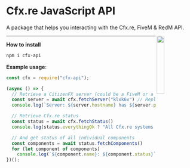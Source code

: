 # Cfx.re JavaScript API

A package that helps you interacting with the Cfx.re, FiveM & RedM API.

<img align="right" src="https://user-images.githubusercontent.com/42814853/180027603-514401ba-d6bb-425a-892c-0bc50bf38310.png" height=20% width=20%>

<hr>

**How to install**

```bash
npm i cfx-api
```

**Example usage**:

```js
const cfx = require("cfx-api");

(async () => {
  // Retrieve a CitizenFX server (could be a FiveM or a RedM server)
  const server = await cfx.fetchServer("klxk6v") // Replace "qrpm7v" with a server id
  console.log(`Server: ${server.hostname} has ${server.players.length} players online`);

  // Retrieve Cfx.re status
  const status = await cfx.fetchStatus()
  console.log(status.everythingOk ? "All Cfx.re systems are operational" : "Cfx.re is experiencing issues");

  // And get status of all individual components
  const components = await status.fetchComponents()
  for (let component of components)
    console.log(`${component.name}: ${component.status}`);
})();
